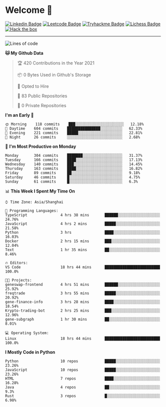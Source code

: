 # Welcome 👋

[![Linkedin Badge](https://img.shields.io/badge/-PedroTorres-blue?style=flat-square&logo=Linkedin&logoColor=white&link=https://www.linkedin.com/in/PedroTorres/)](https://www.linkedin.com/in/pedro-torres-cruz/)
[![Leetcode Badge](https://img.shields.io/badge/profile-leetcode-green)](https://leetcode.com/corfucinas/)
[![Tryhackme Badge](https://img.shields.io/badge/profile-tryhackme-blue)](https://tryhackme.com/p/Corfucinas/)
[![Lichess Badge](https://img.shields.io/badge/challenge_me-lichess-yellow)](https://lichess.org/@/Corfucinas)
[![Hack the box](https://img.shields.io/badge/hack_the_box-profile-red)](https://www.hackthebox.eu/profile/375826)

---

<!--START_SECTION:waka-->
![Lines of code](https://img.shields.io/badge/From%20Hello%20World%20I%27ve%20Written-1.5%20million%20lines%20of%20code-blue)

**🐱 My Github Data** 

> 🏆 420 Contributions in the Year 2021
 > 
> 📦 0 Bytes Used in Github's Storage 
 > 
> 💼 Opted to Hire
 > 
> 📜 83 Public Repositories 
 > 
> 🔑 0 Private Repositories  
 > 
**I'm an Early 🐤** 

```text
🌞 Morning    118 commits    ███░░░░░░░░░░░░░░░░░░░░░░   12.18% 
🌆 Daytime    604 commits    ███████████████░░░░░░░░░░   62.33% 
🌃 Evening    221 commits    █████░░░░░░░░░░░░░░░░░░░░   22.81% 
🌙 Night      26 commits     ░░░░░░░░░░░░░░░░░░░░░░░░░   2.68%

```
📅 **I'm Most Productive on Monday** 

```text
Monday       304 commits    ███████░░░░░░░░░░░░░░░░░░   31.37% 
Tuesday      166 commits    ████░░░░░░░░░░░░░░░░░░░░░   17.13% 
Wednesday    140 commits    ███░░░░░░░░░░░░░░░░░░░░░░   14.45% 
Thursday     163 commits    ████░░░░░░░░░░░░░░░░░░░░░   16.82% 
Friday       89 commits     ██░░░░░░░░░░░░░░░░░░░░░░░   9.18% 
Saturday     46 commits     █░░░░░░░░░░░░░░░░░░░░░░░░   4.75% 
Sunday       61 commits     █░░░░░░░░░░░░░░░░░░░░░░░░   6.3%

```


📊 **This Week I Spent My Time On** 

```text
⌚︎ Time Zone: Asia/Shanghai

💬 Programming Languages: 
TypeScript               4 hrs 38 mins       ██████░░░░░░░░░░░░░░░░░░░   24.76% 
JavaScript               4 hrs 2 mins        █████░░░░░░░░░░░░░░░░░░░░   21.58% 
Python                   3 hrs               ████░░░░░░░░░░░░░░░░░░░░░   16.03% 
Docker                   2 hrs 15 mins       ███░░░░░░░░░░░░░░░░░░░░░░   12.04% 
Text                     1 hr 35 mins        ██░░░░░░░░░░░░░░░░░░░░░░░   8.46%

🔥 Editors: 
VS Code                  18 hrs 44 mins      █████████████████████████   100.0%

🐱‍💻 Projects: 
geneswap-frontend        4 hrs 51 mins       ██████░░░░░░░░░░░░░░░░░░░   25.92% 
freqtrade                3 hrs 55 mins       █████░░░░░░░░░░░░░░░░░░░░   20.92% 
gene-finance-info        3 hrs 28 mins       ████░░░░░░░░░░░░░░░░░░░░░   18.54% 
Krypto-trading-bot       2 hrs 25 mins       ███░░░░░░░░░░░░░░░░░░░░░░   12.96% 
gene-subgraph            1 hr 30 mins        ██░░░░░░░░░░░░░░░░░░░░░░░   8.01%

💻 Operating System: 
Linux                    18 hrs 44 mins      █████████████████████████   100.0%

```

**I Mostly Code in Python** 

```text
Python                   10 repos            █████░░░░░░░░░░░░░░░░░░░░   23.26% 
JavaScript               10 repos            █████░░░░░░░░░░░░░░░░░░░░   23.26% 
HTML                     7 repos             ████░░░░░░░░░░░░░░░░░░░░░   16.28% 
Java                     4 repos             ██░░░░░░░░░░░░░░░░░░░░░░░   9.3% 
Rust                     3 repos             █░░░░░░░░░░░░░░░░░░░░░░░░   6.98%

```



<!--END_SECTION:waka-->
